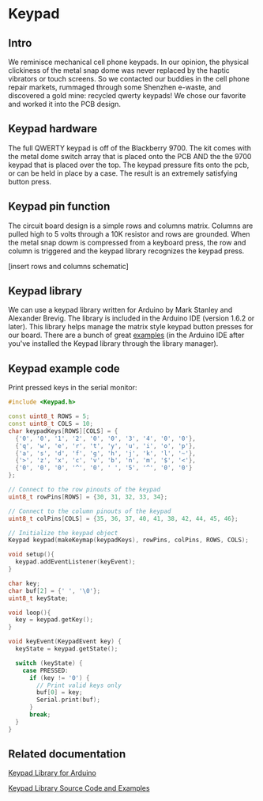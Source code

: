 # Keypad
## Intro
We reminisce mechanical cell phone keypads. In our opinion, the physical clickiness of the metal snap dome was never replaced by the haptic vibrators or touch screens. So we contacted our buddies in the cell phone repair markets, rummaged through some Shenzhen e-waste, and discovered a gold mine: recycled qwerty keypads!  We chose our favorite and worked it into the PCB design.

## Keypad hardware
The full QWERTY keypad is off of the Blackberry 9700. The kit comes with the metal dome switch array that is placed onto the PCB AND the the 9700 keypad that is placed over the top. The keypad pressure fits onto the pcb, or can be held in place by a case.  The result is an extremely satisfying button press.

## Keypad pin function
The circuit board design is a simple rows and columns matrix.  Columns are pulled high to 5 volts through a 10K resistor and rows are grounded. When the metal snap dowm is compressed from a keyboard press, the row and column is triggered and the keypad library recognizes the keypad press.

[insert rows and columns schematic]

## Keypad library
We can use a keypad library written for Arduino by Mark Stanley and Alexander Brevig. The library is included in the Arduino IDE (version 1.6.2 or later). This library helps manage the matrix style keypad button presses for our board. There are a bunch of great [examples](https://github.com/Chris--A/Keypad/tree/master/examples) (in the Arduino IDE after you've installed the Keypad library through the library manager).

## Keypad example code
Print pressed keys in the serial monitor:
``` cpp
#include <Keypad.h>

const uint8_t ROWS = 5;
const uint8_t COLS = 10;
char keypadKeys[ROWS][COLS] = {
  {'0', '0', '1', '2', '0', '0', '3', '4', '0', '0'},
  {'q', 'w', 'e', 'r', 't', 'y', 'u', 'i', 'o', 'p'},
  {'a', 's', 'd', 'f', 'g', 'h', 'j', 'k', 'l', '~'},
  {'>', 'z', 'x', 'c', 'v', 'b', 'n', 'm', '$', '<'},
  {'0', '0', '0', '^', '0', ' ', '5', '^', '0', '0'}
};

// Connect to the row pinouts of the keypad
uint8_t rowPins[ROWS] = {30, 31, 32, 33, 34};

// Connect to the column pinouts of the keypad
uint8_t colPins[COLS] = {35, 36, 37, 40, 41, 38, 42, 44, 45, 46};

// Initialize the keypad object
Keypad keypad(makeKeymap(keypadKeys), rowPins, colPins, ROWS, COLS);

void setup(){
  keypad.addEventListener(keyEvent);
}

char key;
char buf[2] = {' ', '\0'};
uint8_t keyState;

void loop(){
  key = keypad.getKey();
}

void keyEvent(KeypadEvent key) {
  keyState = keypad.getState();

  switch (keyState) {
    case PRESSED:
      if (key != '0') {
        // Print valid keys only
        buf[0] = key;
        Serial.print(buf);
      }
      break;
  }
}
```

## Related documentation
[Keypad Library for Arduino](https://playground.arduino.cc/Code/Keypad)

[Keypad Library Source Code and Examples](https://github.com/Chris--A/Keypad)
